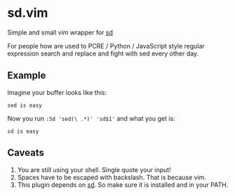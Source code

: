 # sd.vim
Simple and small vim wrapper for [sd](https://github.com/chmln/sd)

For people how are used to PCRE / Python / JavaScript style regular expression search and replace and fight with sed every other day.

## Example

Imagine your buffer looks like this:

```
sed is easy
```

Now you run `:Sd 'sed(\ .*)' 'sd$1'` and what you get is:

```
sd is easy
```

## Caveats

1. You are still using your shell. Single quote your input!
2. Spaces have to be escaped with backslash. That is because vim.
3. This plugin depends on [sd](https://github.com/chmln/sd). So make sure it is installed and in your PATH.
